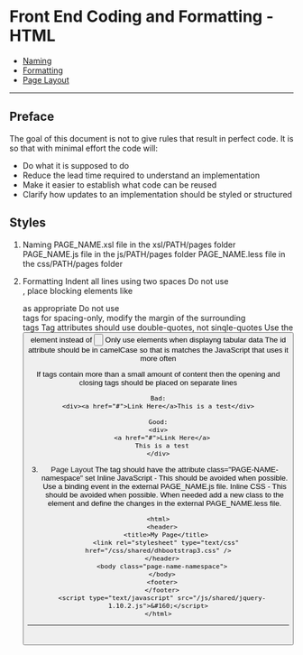 # Front End Coding and Formatting - HTML

 * [Naming](#naming)
 * [Formatting](#formatting)
 * [Page Layout](#layout)

------------------------------------------------

## Preface

The goal of this document is not to give rules that result in perfect code. It is so that with minimal effort the code will:
* Do what it is supposed to do
* Reduce the lead time required to understand an implementation
* Make it easier to establish what code can be reused
* Clarify how updates to an implementation should be styled or structured 

## Styles

1. <a name="naming">Naming</a>
PAGE_NAME.xsl file in the xsl/PATH/pages folder
PAGE_NAME.js file in the js/PATH/pages folder
PAGE_NAME.less file in the css/PATH/pages folder


2. <a name="formatting">Formatting</a>
Indent all lines using two spaces
Do not use <br/>, place blocking elements like <div> as appropriate
Do not use <div> tags for spacing-only, modify the margin of the surrounding <div> tags
Tag attributes should use double-quotes, not sinqle-quotes
Use the <button> element instead of <input type="button">
Only use <table> elements when displayng tabular data
The id attribute should be in camelCase so that is matches the JavaScript that uses it more often

If tags contain more than a small amount of content then the opening and closing tags should be placed on separate lines

```
Bad:
<div><a href="#">Link Here</a>This is a test</div>

Good:
<div>
  <a href="#">Link Here</a>
  This is a test
</div>

```

3. <a name="layout">Page Layout</a>
The <body> tag should have the attribute class="PAGE-NAME-namespace" set
Inline JavaScript - This should be avoided when possible. Use a binding event in the external PAGE_NAME.js file.
Inline CSS - This should be avoided when possible. When needed add a new class to the element and define the changes in the external PAGE_NAME.less file.

```
<html>
  <header>
    <title>My Page</title>
    <link rel="stylesheet" type="text/css" href="/css/shared/dhbootstrap3.css" />
  </header>
  <body class="page-name-namespace">
  </body>
  <footer>
  </footer>
  <script type="text/javascript" src="/js/shared/jquery-1.10.2.js">&#160;</script>
</html>
```

----------